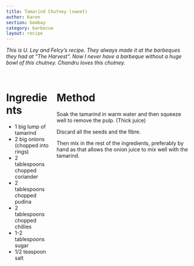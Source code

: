 ```yaml
---
title: Tamarind Chutney (sweet)
author: Karen
section: bombay
category: barbecue
layout: recipe
---
```


_This is U. Loy and Felcy’s recipe. They always made it at the barbeques they had at “The Harvest”. Now I never have a barbeque without a huge bowl of this chutney. Chandru loves this chutney._

<br>
<div class='columns'> <div class='column is-one-third p-3' markdown='1'>

# Ingredients

* 1 big lump of tamarind
* 2 big onions (chopped into rings)
* 2 tablespoons chopped coriander
* 2 tablespoons chopped pudina
* 2 tablespoons chopped chillies
* 1-2 tablespoons sugar
* 1/2 teaspoon salt

</div> <div class='column is-two-thirds p-3' markdown='1'>

# Method

Soak the tamarind in warm water and then squeeze well to remove the pulp. (Thick juice)

Discard all the seeds and the fibre.

Then mix in the rest of the ingredients, preferably by hand as that allows the onion juice to mix well with the tamarind.

</div> </div>